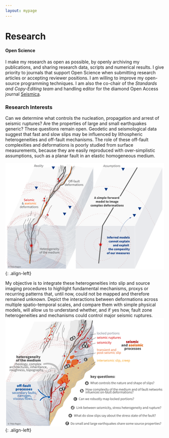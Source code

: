 ```yaml
---
layout: mypage
---
```


<left>
<h1> Research </h1>
</left>

#### Open Science
I make my research as open as possible, by openly archiving my publications, and sharing research data, scripts and numerical results. I give priority to journals that support Open Science when submitting research articles or accepting reviewer positions. I am willing to improve my open-source programming techniques. I am also the co-chair of the *Standards and Copy-Editing team* and handling editor for the diamond Open Access journal [Seismica](https://seismica.library.mcgill.ca/).

### Research Interests
Can we determine what controls the nucleation, propagation and arrest of seismic ruptures? Are the properties of large and small earthquakes generic? These questions remain open. Geodetic and seismological data suggest that fast and slow slips may be influenced by lithospheric heterogeneities and off-fault mechanisms. The role of these off-fault complexities and deformations is poorly studied from surface measurements, because they are easily reproduced with over-simplistic assumptions, such as a planar fault in an elastic homogeneous medium. 

![modvsreal](/research/img/modvsreal_en.png){: .align-left}

My objective is to integrate these heterogeneities into slip and source imaging procedures to highlight fundamental mechanisms, proxys or recurring patterns that, until now, could not be mapped and therefore remained unknown. Depict the interactions between deformations across multiple spatio-temporal scales, and compare them with simple physical models, will allow us to understand whether, and if yes how, fault zone heterogeneities and mechanisms could control major seismic ruptures.
![questions](/research/img/complex25.png){: .align-left}
